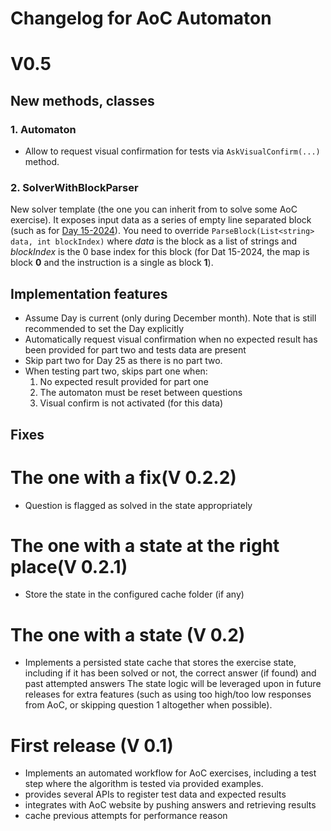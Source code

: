 # Changelog for AoC Automaton

# V0.5

## New methods, classes

### 1. Automaton
   - Allow to request visual confirmation for tests via `AskVisualConfirm(...)` method.

### 2. SolverWithBlockParser
   
New solver template (the one you can inherit from to solve some AoC exercise). It exposes input data
as a series of empty line separated block (such as for [Day 15-2024](https://adventofcode.com/2024/day/15)).
You need to override `ParseBlock(List<string> data, int blockIndex)` where _data_ is the block as a list of strings and
_blockIndex_ is the 0 base index for this block (for Dat 15-2024, the map is block **0** and the instruction is a single
as block **1**).


## Implementation features
- Assume Day is current (only during December month). Note that is still recommended to set the Day explicitly
- Automatically request visual confirmation when no expected result has been provided for part two and tests data are present
- Skip part two for Day 25 as there is no part two.
- When testing part two, skips part one when:
    1. No expected result provided for part one
  2. The automaton must be reset between questions
  3. Visual confirm is not activated (for this data)


## Fixes



# The one with a fix(V 0.2.2)
- Question is flagged as solved in the state appropriately

# The one with a state at the right place(V 0.2.1)
- Store the state in the configured cache folder (if any)
# The one with a state (V 0.2)
- Implements a persisted state cache that stores the exercise state, including if it has been solved or not, the correct answer (if found) and past attempted answers
The state logic will be leveraged upon in future releases for extra features (such as using too high/too low responses from AoC, or skipping question 1 altogether when possible).
# First release (V 0.1)
- Implements an automated workflow for AoC exercises, including a test step where the algorithm is tested via provided examples.
- provides several APIs to register test data and expected results
- integrates with AoC website by pushing answers and retrieving results
- cache previous attempts for performance reason
